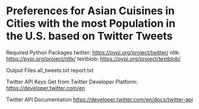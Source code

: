 # Preferences for Asian Cuisines in Cities with the most Population in the U.S. based on Twitter Tweets



Required Python Packages
twitter: https://pypi.org/project/twitter/
nltk: https://pypi.org/project/nltk/
textblob: https://pypi.org/project/textblob/


Output Files
all_tweets.txt
report.txt


Twitter API Keys
Get from Twitter Developer Platform: https://developer.twitter.com/en


Twitter API Documentation
https://developer.twitter.com/en/docs/twitter-api





